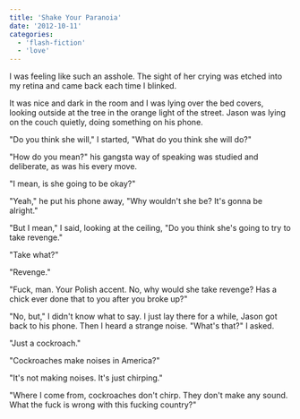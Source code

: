```yaml
---
title: 'Shake Your Paranoia'
date: '2012-10-11'
categories:
  - 'flash-fiction'
  - 'love'
---
```


I was feeling like such an asshole. The sight of her crying was etched into my
retina and came back each time I blinked.

<!-- truncate -->

It was nice and dark in the room and I was lying over the bed covers, looking
outside at the tree in the orange light of the street. Jason was lying on the
couch quietly, doing something on his phone.

"Do you think she will," I started, "What do you think she will do?"

"How do you mean?" his gangsta way of speaking was studied and deliberate, as
was his every move.

"I mean, is she going to be okay?"

"Yeah," he put his phone away, "Why wouldn't she be? It's gonna be alright."

"But I mean," I said, looking at the ceiling, "Do you think she's going to try
to take revenge."

"Take what?"

"Revenge."

"Fuck, man. Your Polish accent. No, why would she take revenge? Has a chick ever
done that to you after you broke up?"

"No, but," I didn't know what to say. I just lay there for a while, Jason got
back to his phone. Then I heard a strange noise. "What's that?" I asked.

"Just a cockroach."

"Cockroaches make noises in America?"

"It's not making noises. It's just chirping."

"Where I come from, cockroaches don't chirp. They don't make any sound. What the
fuck is wrong with this fucking country?"
